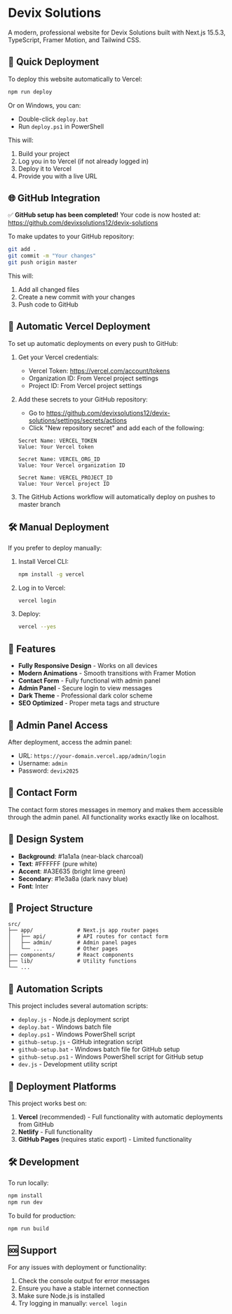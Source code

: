 # Devix Solutions

A modern, professional website for Devix Solutions built with Next.js 15.5.3, TypeScript, Framer Motion, and Tailwind CSS.

## 🚀 Quick Deployment

To deploy this website automatically to Vercel:

```bash
npm run deploy
```

Or on Windows, you can:
- Double-click `deploy.bat` 
- Run `deploy.ps1` in PowerShell

This will:
1. Build your project
2. Log you in to Vercel (if not already logged in)
3. Deploy it to Vercel
4. Provide you with a live URL

## 🌐 GitHub Integration

✅ **GitHub setup has been completed!** Your code is now hosted at: https://github.com/devixsolutions12/devix-solutions

To make updates to your GitHub repository:

```bash
git add .
git commit -m "Your changes"
git push origin master
```

This will:
1. Add all changed files
2. Create a new commit with your changes
3. Push code to GitHub

## 🚀 Automatic Vercel Deployment

To set up automatic deployments on every push to GitHub:

1. Get your Vercel credentials:
   - Vercel Token: https://vercel.com/account/tokens
   - Organization ID: From Vercel project settings
   - Project ID: From Vercel project settings

2. Add these secrets to your GitHub repository:
   - Go to https://github.com/devixsolutions12/devix-solutions/settings/secrets/actions
   - Click "New repository secret" and add each of the following:

   ```
   Secret Name: VERCEL_TOKEN
   Value: Your Vercel token

   Secret Name: VERCEL_ORG_ID
   Value: Your Vercel organization ID

   Secret Name: VERCEL_PROJECT_ID
   Value: Your Vercel project ID
   ```

3. The GitHub Actions workflow will automatically deploy on pushes to master branch

## 🛠️ Manual Deployment

If you prefer to deploy manually:

1. Install Vercel CLI:
   ```bash
   npm install -g vercel
   ```

2. Log in to Vercel:
   ```bash
   vercel login
   ```

3. Deploy:
   ```bash
   vercel --yes
   ```

## 🎯 Features

- **Fully Responsive Design** - Works on all devices
- **Modern Animations** - Smooth transitions with Framer Motion
- **Contact Form** - Fully functional with admin panel
- **Admin Panel** - Secure login to view messages
- **Dark Theme** - Professional dark color scheme
- **SEO Optimized** - Proper meta tags and structure

## 🔐 Admin Panel Access

After deployment, access the admin panel:
- URL: `https://your-domain.vercel.app/admin/login`
- Username: `admin`
- Password: `devix2025`

## 📝 Contact Form

The contact form stores messages in memory and makes them accessible through the admin panel. All functionality works exactly like on localhost.

## 🎨 Design System

- **Background**: #1a1a1a (near-black charcoal)
- **Text**: #FFFFFF (pure white)
- **Accent**: #A3E635 (bright lime green)
- **Secondary**: #1e3a8a (dark navy blue)
- **Font**: Inter

## 📁 Project Structure

```
src/
├── app/              # Next.js app router pages
│   ├── api/          # API routes for contact form
│   ├── admin/        # Admin panel pages
│   └── ...           # Other pages
├── components/       # React components
├── lib/              # Utility functions
└── ...
```

## 🔄 Automation Scripts

This project includes several automation scripts:
- `deploy.js` - Node.js deployment script
- `deploy.bat` - Windows batch file
- `deploy.ps1` - Windows PowerShell script
- `github-setup.js` - GitHub integration script
- `github-setup.bat` - Windows batch file for GitHub setup
- `github-setup.ps1` - Windows PowerShell script for GitHub setup
- `dev.js` - Development utility script

## 🚀 Deployment Platforms

This project works best on:
1. **Vercel** (recommended) - Full functionality with automatic deployments from GitHub
2. **Netlify** - Full functionality
3. **GitHub Pages** (requires static export) - Limited functionality

## 🛠️ Development

To run locally:
```bash
npm install
npm run dev
```

To build for production:
```bash
npm run build
```

## 🆘 Support

For any issues with deployment or functionality:
1. Check the console output for error messages
2. Ensure you have a stable internet connection
3. Make sure Node.js is installed
4. Try logging in manually: `vercel login`